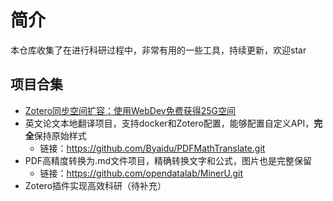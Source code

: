 # 简介
本仓库收集了在进行科研过程中，非常有用的一些工具，持续更新，欢迎star

## 项目合集
- [Zotero同步空间扩容：使用WebDev免费获得25G空间](./tools/)
- 英文论文本地翻译项目，支持docker和Zotero配置，能够配置自定义API，**完全**保持原始样式
    - 链接：https://github.com/Byaidu/PDFMathTranslate.git
- PDF高精度转换为.md文件项目，精确转换文字和公式，图片也是完整保留
    - 链接：https://github.com/opendatalab/MinerU.git
- Zotero插件实现高效科研（待补充）
